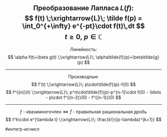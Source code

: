 $$
\text{Преобразование Лапласа } L(f):
$$
$$
f(t) \;\xrightarrow{L}\; \tilde f(p) = \int_0^{+\infty} e^{-pt}\cdot f(t)\,dt
$$
$$
t \ge 0, \; p\in\mathbb{C}
$$
---
$$
\text{Линейность:}
$$
$$
\alpha f(t)+\beta g(t) \;\xrightarrow{L}\; \alpha\tilde{f}(p)+\beta\tilde{g}(p)
$$

---
$$
\text{Производные:}
$$
$$
f'(t) \;\xrightarrow{L}\; p\cdot\tilde{f}(p)-f(0)
$$
$$
f^{(n)}(t) \;\xrightarrow{L}\; p^n\cdot\tilde{f}(p)-p^{n-1}\cdot f(0) - \ldots - p\cdot f^{(n-2)}(0) - f^{(n-1)}(0) 
$$

---
$$
f\text{ - квазимногочлен} \iff \tilde{f} \text{ - правильная рациональная дробь}
$$
$$
t^k\cdot e^{\lambda t} \;\xrightarrow{L}\; \frac{k!}{(p-\lambda)^{k+1}}
$$

#интегр-исчисл 